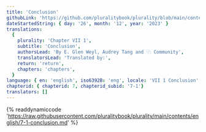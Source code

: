 ```yaml
---
title: 'Conclusion'
githubLink: 'https://github.com/pluralitybook/plurality/blob/main/contents/english/7-1-conclusion.md'
dateStartedString: { day: '26', month: '12', year: '2023' }
translations:
  {
    plurality: 'Chapter VII 1',
    subtitle: 'Conclusion',
    authorsLead: 'By E. Glen Weyl, Audrey Tang and ⿻ Community',
    translatorsLead: 'Translated by:',
    return: 'return',
    chapters: 'chapters',
  }
language: { en: 'english', iso6392B: 'eng', locale: 'VII 1 Conclusion' }
chapterid: { chapterid: 7, chapterid_subid: '7-1'}
translators: []
---
```

{% readdynamiccode 'https://raw.githubusercontent.com/pluralitybook/plurality/main/contents/english/7-1-conclusion.md' %}
